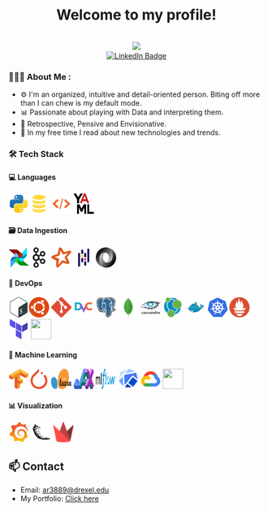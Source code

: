 <div id="header" align="center">
  <h1>Welcome to my profile!</h1>
  <img src="https://komarev.com/ghpvc/?username=ashifraees99&style=flat-square&color=green" alt=""/> <br>
  <img src="/giphy.gif" width="200"/>

  <div id="badges">
    <a href="https://www.linkedin.com/in/ashifraees/">
      <img src="https://img.shields.io/badge/LinkedIn-blue?style=for-the-badge&logo=linkedin&logoColor=white" alt="LinkedIn Badge"/>
    </a>
  </div>
</div>

### 👨🏻‍💻 About Me :
- ⚙️ I'm an organized, intuitive and detail-oriented person. Biting off more than I can chew is my default mode.
- 📊 Passionate about playing with Data and interpreting them.
- 💭 Retrospective, Pensive and Envisionative.
- 🔬 In my free time I read about new technologies and trends. 

### 🛠️ Tech Stack

#### 💻 Languages
<img src="./assets/Languages/Python.svg" width="40" height="40"/><img src="./assets/Languages/SQL.svg" width="40" height="40"/>
<img src="./assets/Languages/XML.svg" width="40" height="40"/>
<img src="./assets/Languages/YAML.svg" width="40" height="40"/>

#### 🗃️ Data Ingestion
<img src="./assets/Data%20Ingestion/Airflow.svg" width="40" height="40"/><img src="./assets/Data%20Ingestion/Kafka.svg" width="40" height="40"/>
<img src="./assets/Data%20Ingestion/Spark.svg" width="40" height="40"/>
<img src="./assets/Data%20Ingestion/Pandas.svg" width="40" height="40"/>
<img src="./assets/Data%20Ingestion/JSON.svg" width="40" height="40"/>

#### 🔧 DevOps
<img src="./assets/DevOps/Bash.svg" width="40" height="40"/><img src="./assets/DevOps/Ubuntu.svg" width="40" height="40"/>
<img src="./assets/DevOps/Git.svg" width="40" height="40"/>
<img src="./assets/DevOps/DVC.svg" width="40" height="40"/>
<img src="./assets/DevOps/PostgresSQL.svg" width="40" height="40"/>
<img src="./assets/DevOps/MongoDB.svg" width="40" height="40"/>
<img src="./assets/DevOps/Cassandra.svg" width="40" height="40"/>
<img src="./assets/DevOps/NEO4J.svg" width="40" height="40"/>
<img src="./assets/DevOps/Docker.svg" width="40" height="40"/>
<img src="./assets/DevOps/Kubernetes.svg" width="40" height="40"/>
<img src="./assets/DevOps/Prometheus.svg" width="40" height="40"/>
<img src="./assets/DevOps/Terraform.svg" width="40" height="40"/>
<img src="./assets/DevOps/GitHub%20Actions.svg" width="40" height="40"/>

#### 🤖 Machine Learning
<img src="./assets/Machine%20Learning/TensorFlow.svg" width="40" height="40"/><img src="./assets/Machine%20Learning/PyTorch.svg" width="40" height="40"/>
<img src="./assets/Machine%20Learning/SciKit.svg" width="40" height="40"/>
<img src="./assets/Machine%20Learning/JAX.svg" width="40" height="40"/>
<img src="./assets/Machine%20Learning/MLflow.svg" width="40" height="40"/>
<img src="./assets/Machine%20Learning/Kubeflow.svg" width="40" height="40"/>
<img src="./assets/Machine%20Learning/GCP.svg" width="40" height="40"/>
<img src="./assets/Machine%20Learning/GPT-4.svg" width="40" height="40"/>

#### 📊 Visualization
<img src="./assets/Visualization/Grafana.svg" width="40" height="40"/>
<img src="./assets/Visualization/Flask.svg" width="40" height="40"/>
<img src="./assets/Visualization/Streamlit.svg" width="40" height="40"/>

## 📫 Contact

- Email: [ar3889@drexel.edu](mailto:ar3889@drexel.edu)
- My Portfolio: [Click here](https://ashifraees99.github.io/)

<!-- ## 📊 GitHub Stats

![Your GitHub stats](https://github-readme-stats.vercel.app/api?username=ashifraees99&show_icons=true&theme=radical)
-->
